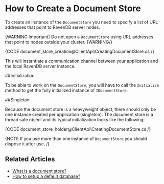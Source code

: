 ﻿# How to Create a Document Store

To create an instance of the `DocumentStore` you need to specify a list of URL addresses that point to RavenDB server nodes.

{WARNING:Important}
Do not open a `DocumentStore` using URL addresses that point to nodes outside your cluster.
{WARNING/}

{CODE document_store_creation@ClientApi\CreatingDocumentStore.cs /}

This will instantiate a communication channel between your application and the local RavenDB server instance.

##Initialization

To be able to work on the `DocumentStore`, you will have to call the `Initialize` method to get the fully initialized instance of `IDocumentStore`.

##Singleton

Because the document store is a heavyweight object, there should only be one instance created per application (singleton). The document store is a thread safe object and its typical
initialization looks like the following:

{CODE document_store_holder@ClientApi\CreatingDocumentStore.cs /}

{NOTE If you use more than one instance of `DocumentStore` you should dispose it after use. /}


## Related Articles

- [What is a document store?](./what-is-a-document-store)
- [How to setup a default database?](./setting-up-default-database)

